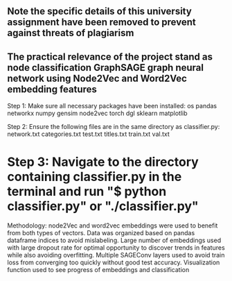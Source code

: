 ## Note the specific details of this university assignment have been removed to prevent against threats of plagiarism ##
## The practical relevance of the project stand as node classification GraphSAGE graph neural network using Node2Vec and Word2Vec embedding features ## 
Step 1: Make sure all necessary packages have been installed:
	os
	pandas
	networkx
	numpy
	gensim
	node2vec
	torch
	dgl
	sklearn
	matplotlib

Step 2: Ensure the following files are in the same directory as classifier.py:
	network.txt
	categories.txt
	test.txt
	titles.txt
	train.txt
	val.txt

Step 3: Navigate to the directory containing classifier.py in the terminal 
	and run "$ python classifier.py" or "./classifier.py"
============================================================================================

Methodology: node2Vec and word2vec embeddings were used to benefit from both types of vectors. Data was organized based on pandas dataframe indices to avoid mislabeling. Large 
number of embeddings used with large dropout rate for optimal opportunity to discover 
trends in features while also avoiding overfitting. Multiple SAGEConv layers used to 
avoid train loss from converging too quickly without good test accuracy. Visualization function used to see progress of embeddings and classification
